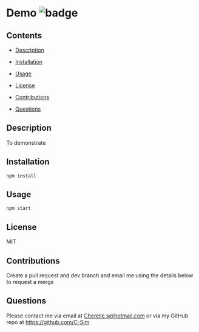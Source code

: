# Demo ![badge](https://img.shields.io/badge/MIT-license-green)

## Contents

- [Description](#description)
- [Installation](#installation)
- [Usage](#usage)
- [License](#license)
- [Contributions](#contributions)

- [Questions](#questions)

## Description

To demonstrate

## Installation

```
npm install
```

## Usage

```
npm start
```

## License

MIT

## Contributions

Create a pull request and dev branch and email me using the details below to request a merge



## Questions

Please contact me via email at Cherelle.s@hotmail.com or via my GitHub repo at https://github.com/C-Sim